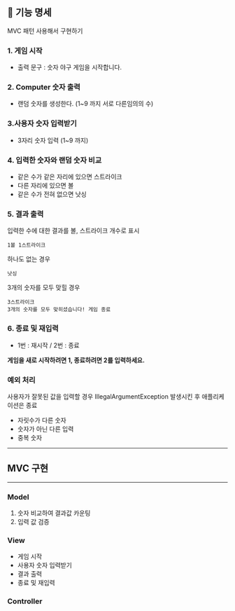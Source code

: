 
## 🍇 기능 명세

MVC 패턴 사용해서 구현하기
### 1. 게임 시작
* 출력 문구 : 숫자 야구 게임을 시작합니다.


### 2. Computer 숫자 출력
* 랜덤 숫자를 생성한다. (1~9 까지 서로 다른임의의 수)

### 3.사용자 숫자 입력받기
* 3자리 숫자 입력 (1~9 까지)

### 4. 입력한 숫자와 랜덤 숫자 비교
* 같은 수가 같은 자리에 있으면 스트라이크
* 다른 자리에 있으면 볼
* 같은 수가 전혀 없으면 낫싱

### 5. 결과 출력
입력한 수에 대한 결과를 볼, 스트라이크 개수로 표시
```
1볼 1스트라이크
```

하나도 없는 경우
```
낫싱
```
3개의 숫자를 모두 맞힐 경우
```
3스트라이크
3개의 숫자를 모두 맞히셨습니다! 게임 종료
```
### 6. 종료 및 재입력
* 1번 : 재시작 / 2번 : 종료

**게임을 새로 시작하려면 1, 종료하려면 2를 입력하세요.**


### 예외 처리
사용자가 잘못된 값을 입력할 경우 IllegalArgumentException 발생시킨 후 애플리케이션은 종료
* 자릿수가 다른 숫자
* 숫자가 아닌 다른 입력
* 중복 숫자 
---
## MVC 구현

---
### Model
1. 숫자 비교하여 결과값 카운팅
2. 입력 값 검증

### View
* 게임 시작
* 사용자 숫자 입력받기
* 결과 출력
* 종료 및 재입력

### Controller 
